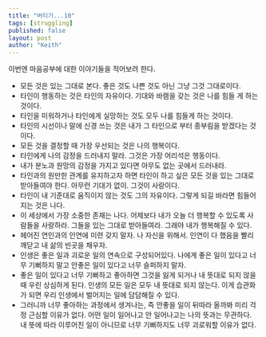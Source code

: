```yaml
---
title: "버티기...10"
tags: [struggling]
published: false
layout: post
author: "Keith"
---
```


이번엔 마음공부에 대한 이야기들을 적어보려 한다. 

- 모든 것은 있는 그대로 본다. 좋은 것도 나쁜 것도 아닌 그냥 그것 그대로이다.
- 타인이 행동하는 것은 타인의 자유이다. 기대와 바램을 갖는 것은 나를 힘들 게 하는 것이다.
- 타인을 미워하거나 타인에게 실망하는 것도 모두 나를 힘들게 하는 것이다.
- 타인의 시선이나 말에 신경 쓰는 것은 내가 그 타인으로 부터 종부림을 받겠다는 것이다.
- 모든 것을 결정할 때 가장 우선되는 것은 나의 행복이다. 
- 타인에게 나의 감정을 드러내지 말라. 그것은 가장 어리석은 행동이다.
- 내가 분노과 원망의 감정을 가지고 있다면 아무도 없는 곳에서 드러내라.
- 타인과의 원만한 관계를 유지하고자 하면 타인이 하고 싶은 모든 것을 있는 그대로 받아들여야 한다. 아무런 기대가 없이. 그것이 사랑이다.
- 타인이 내 기준대로 움직이지 않는 것도 그의 자유이다. 그렇게 되길 바라면 힘들어지는 것은 나다.
- 이 세상에서 가장 소중한 존재는 나다. 어제보다 내가 오늘 더 행복할 수 있도록 사람들을 사랑하라. 그들을 있는 그대로 받아들여라. 그래야 내가 행복해질 수 있다.
- 헤어진 연인과의 인연에 미련 갖지 말자. 나 자신을 위해서. 인연이 다 했음을 빨리 깨닫고 내 삶의 빈곳을 채우자.
- 인생은 좋은 일과 괴로운 일의 연속으로 구성되어있다. 나에게 좋은 일이 있다고 너무 기뻐하지 말고 안좋은 일이 있다고 너무 슬퍼하지 말자. 
- 좋은 일이 있다고 너무 기뻐하고 좋아하면 그것을 잃게 되거나 내 뜻대로 되지 않을 때 우린 상심하게 된다. 인생의 모든 일은 모두 내 뜻대로 되지 않는다. 이게 습관화가 되면 우리 인생에서 벌어지는 일에 담담해질 수 있다.
- 그러니까 너무 좋아하는 과정에서 생겨나는, 즉 안좋을 일이 뒤따라 올까봐 미리 걱정 근심할 이유가 없다. 어떤 일이 일어나고 안 일어나고는 나의 뜻과는 무관하다. 내 뜻에 따라 이루어진 일이 아니므로 너무 기뻐하지도 너무 괴로워할 이유가 없다. 
